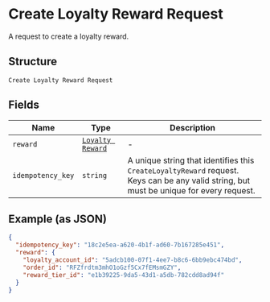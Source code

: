 
# Create Loyalty Reward Request

A request to create a loyalty reward.

## Structure

`Create Loyalty Reward Request`

## Fields

| Name | Type | Description |
|  --- | --- | --- |
| `reward` | [`Loyalty Reward`](/doc/models/loyalty-reward.md) | - |
| `idempotency_key` | `string` | A unique string that identifies this `CreateLoyaltyReward` request.<br>Keys can be any valid string, but must be unique for every request. |

## Example (as JSON)

```json
{
  "idempotency_key": "18c2e5ea-a620-4b1f-ad60-7b167285e451",
  "reward": {
    "loyalty_account_id": "5adcb100-07f1-4ee7-b8c6-6bb9ebc474bd",
    "order_id": "RFZfrdtm3mhO1oGzf5Cx7fEMsmGZY",
    "reward_tier_id": "e1b39225-9da5-43d1-a5db-782cdd8ad94f"
  }
}
```

